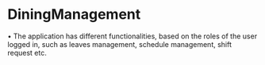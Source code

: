 # DiningManagement
•	The application has different functionalities, based on the roles of the user logged in, such as leaves management, schedule management, shift request etc. 
